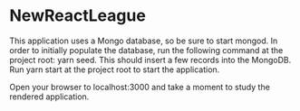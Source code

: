 # NewReactLeague

This application uses a Mongo database, so be sure to start mongod.
In order to initially populate the database, run the following command at the project root: yarn seed.
This should insert a few records into the MongoDB.
Run yarn start at the project root to start the application.

Open your browser to localhost:3000 and take a moment to study the rendered application.
